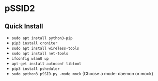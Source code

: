 # pSSID2

## Quick Install
* `sudo apt install python3-pip`
* `pip3 install croniter`
* `sudo apt install wireless-tools`
* `sudo apt install net-tools`
* `ifconfig wlan0 up`
* `apt-get install autoconf libtool`
* `pip3 install psheduler `
* `sudo python3 pSSID.py -mode mock` (Choose a mode: daemon or mock)
